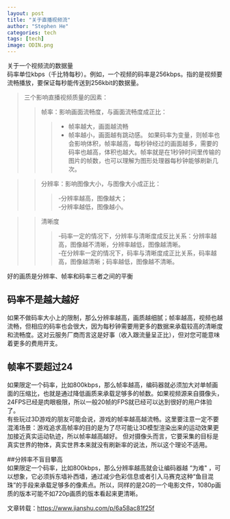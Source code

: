 ```yaml
---
layout: post
title: "关于直播视频流"
author: "Stephen He"
categories: tech
tags: [tech]
image: ODIN.png
---
```

关于一个视频流的数据量  
码率单位kbps（千比特每秒）。例如，一个视频的码率是256kbps。指的是视频要流畅播放，要保证每秒能传送到256kbit的数据量。  

>三个影响直播视频质量的因素：  
>>帧率：影响画面流畅度，与画面流畅度成正比：
>>>- 帧率越大，画面越流畅
>>>- 帧率越小，画面越有跳动感。
>>如果码率为变量，则帧率也会影响体积，帧率越高，每秒钟经过的画面越多，需要的码率也越高，体积也越大。帧率就是在1秒钟时间里传输的图片的帧数，也可以理解为图形处理器每秒钟能够刷新几次。  

>>分辨率：影响图像大小，与图像大小成正比：  
>>>-分辨率越高，图像越大；  
>>>-分辨率越低，图像越小。  

>>清晰度  
>>>-码率一定的情况下，分辨率与清晰度成反比关系：分辨率越高，图像越不清晰，分辨率越低，图像越清晰。  
>>>-在分辨率一定的情况下，码率与清晰度成正比关系，码率越高，图像越清晰；码率越低，图像越不清晰。  

好的画质是分辨率、帧率和码率三者之间的平衡  


## 码率不是越大越好  
如果不做码率大小上的限制，那么分辨率越高，画质越细腻；帧率越高，视频也越流畅，但相应的码率也会很大，因为每秒钟需要用更多的数据来承载较高的清晰度和流畅度。这对云服务厂商而言这是好事（收入跟流量呈正比），但对您可能意味着更多的费用开支。  


## 帧率不要超过24  
如果限定一个码率，比如800kbps，那么帧率越高，编码器就必须加大对单帧画面的压缩比，也就是通过降低画质来承载足够多的帧数。如果视频源来自摄像头，24FPS已经是肉眼极限，所以一般20帧的FPS就已经可以达到很好的用户体验了。  
有些玩过3D游戏的朋友可能会说，游戏的帧率越高越流畅。这里要注意一定不要混淆场景：游戏追求高帧率的目的是为了尽可能让3D模型渲染出来的运动效果更加接近真实运动轨迹，所以帧率越高越好。 但对摄像头而言，它要采集的目标是真实世界的物体，真实世界本来就没有刷新率的说法，所以这个理论不适用。  



##分辨率不盲目攀高  
如果限定一个码率，比如800kbps，那么分辨率越高就会让编码器越 “为难" ，可以想象，它必须拆东墙补西墙，通过减少色彩信息或者引入马赛克这种“鱼目混珠”的手段来承载足够多的像素点。所以，同样的是2G的一个电影文件，1080p画质的版本可能不如720p画质的版本看起来更清晰。  

文章转载：<https://www.jianshu.com/p/6a58ac81f25f>
